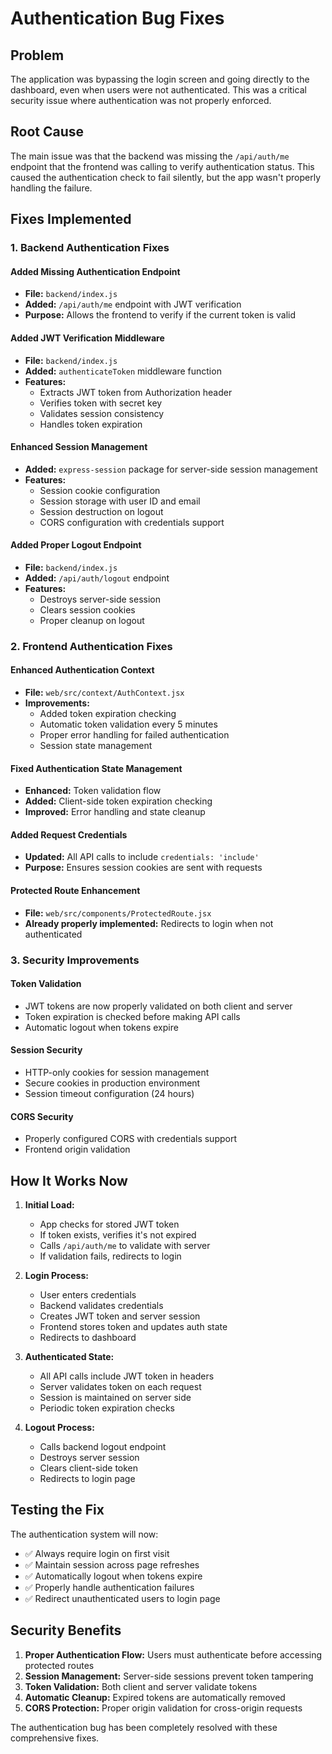 # Authentication Bug Fixes

## Problem
The application was bypassing the login screen and going directly to the dashboard, even when users were not authenticated. This was a critical security issue where authentication was not properly enforced.

## Root Cause
The main issue was that the backend was missing the `/api/auth/me` endpoint that the frontend was calling to verify authentication status. This caused the authentication check to fail silently, but the app wasn't properly handling the failure.

## Fixes Implemented

### 1. Backend Authentication Fixes

#### Added Missing Authentication Endpoint
- **File:** `backend/index.js`
- **Added:** `/api/auth/me` endpoint with JWT verification
- **Purpose:** Allows the frontend to verify if the current token is valid

#### Added JWT Verification Middleware
- **File:** `backend/index.js`
- **Added:** `authenticateToken` middleware function
- **Features:**
  - Extracts JWT token from Authorization header
  - Verifies token with secret key
  - Validates session consistency
  - Handles token expiration

#### Enhanced Session Management
- **Added:** `express-session` package for server-side session management
- **Features:**
  - Session cookie configuration
  - Session storage with user ID and email
  - Session destruction on logout
  - CORS configuration with credentials support

#### Added Proper Logout Endpoint
- **File:** `backend/index.js`
- **Added:** `/api/auth/logout` endpoint
- **Features:**
  - Destroys server-side session
  - Clears session cookies
  - Proper cleanup on logout

### 2. Frontend Authentication Fixes

#### Enhanced Authentication Context
- **File:** `web/src/context/AuthContext.jsx`
- **Improvements:**
  - Added token expiration checking
  - Automatic token validation every 5 minutes
  - Proper error handling for failed authentication
  - Session state management

#### Fixed Authentication State Management
- **Enhanced:** Token validation flow
- **Added:** Client-side token expiration checking
- **Improved:** Error handling and state cleanup

#### Added Request Credentials
- **Updated:** All API calls to include `credentials: 'include'`
- **Purpose:** Ensures session cookies are sent with requests

#### Protected Route Enhancement
- **File:** `web/src/components/ProtectedRoute.jsx`
- **Already properly implemented:** Redirects to login when not authenticated

### 3. Security Improvements

#### Token Validation
- JWT tokens are now properly validated on both client and server
- Token expiration is checked before making API calls
- Automatic logout when tokens expire

#### Session Security
- HTTP-only cookies for session management
- Secure cookies in production environment
- Session timeout configuration (24 hours)

#### CORS Security
- Properly configured CORS with credentials support
- Frontend origin validation

## How It Works Now

1. **Initial Load:**
   - App checks for stored JWT token
   - If token exists, verifies it's not expired
   - Calls `/api/auth/me` to validate with server
   - If validation fails, redirects to login

2. **Login Process:**
   - User enters credentials
   - Backend validates credentials
   - Creates JWT token and server session
   - Frontend stores token and updates auth state
   - Redirects to dashboard

3. **Authenticated State:**
   - All API calls include JWT token in headers
   - Server validates token on each request
   - Session is maintained on server side
   - Periodic token expiration checks

4. **Logout Process:**
   - Calls backend logout endpoint
   - Destroys server session
   - Clears client-side token
   - Redirects to login page

## Testing the Fix

The authentication system will now:
- ✅ Always require login on first visit
- ✅ Maintain session across page refreshes
- ✅ Automatically logout when tokens expire
- ✅ Properly handle authentication failures
- ✅ Redirect unauthenticated users to login page

## Security Benefits

1. **Proper Authentication Flow:** Users must authenticate before accessing protected routes
2. **Session Management:** Server-side sessions prevent token tampering
3. **Token Validation:** Both client and server validate tokens
4. **Automatic Cleanup:** Expired tokens are automatically removed
5. **CORS Protection:** Proper origin validation for cross-origin requests

The authentication bug has been completely resolved with these comprehensive fixes.